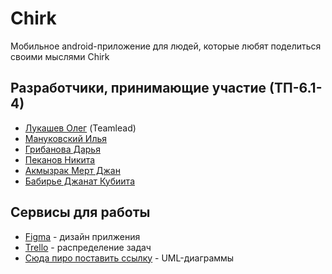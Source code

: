 <h1>Chirk</h1>
<p>Мобильное android-приложение для людей, которые любят поделиться своими мыслями Chirk </p>
<h2>Разработчики, принимающие участие (ТП-6.1-4)</h2>
<ul>
    <li><a href="https://vk.com/olegofriend69">Лукашев Олег</a> (Teamlead)</li>
    <li><a href="https://vk.com/melkorvrn">Мануковский Илья</a></li>
    <li><a href="https://vk.com/dashich_gr">Грибанова Дарья</a></li>
    <li><a href="https://vk.com/micropisa">Пеканов Никита</a></li>
    <li><a href="https://vk.com/mertcanakmzrak">Акмызрак Мерт Джан</a></li>
    <li><a href="https://vk.com/id578034457">Бабирье Джанат Кубиита</a></li>
</ul>
<h2>Сервисы для работы</h2>
<ul>
    <li><a href="https://vk.com/away.php?to=https%3A%2F%2Fwww.figma.com%2Ffile%2F65m8vicZTv1bLjGv9etVAj%2FUser-story%3Fnode-id%3D0%253A1%26t%3DLRYt2ug8gH0LPcLH-1&cc_key=">Figma</a> - дизайн прилжения</li>
    <li><a href="https://vk.com/away.php?to=https%3A%2F%2Ftrello.com%2Finvite%2Fuser84380638%2FATTIbfc4679adf71dc385bee416fc3f3614286AFF238">Trello</a> - распределение задач</li>
    <li><a href="https://vk.com/olegofriend69">Сюда пиро поставить ссылку</a> - UML-диаграммы</li>
</ul>

